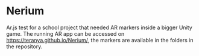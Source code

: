 # Nerium

Ar.js test for a school project that needed AR markers inside a bigger Unity game. 
The running AR app can be accessed on https://teranya.github.io/Nerium/, the markers are available in the folders in the repository.
